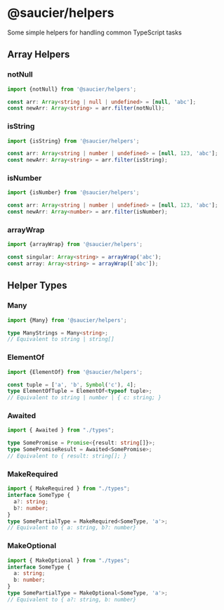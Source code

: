 # @saucier/helpers
Some simple helpers for handling common TypeScript tasks
## Array Helpers
### notNull
```typescript
import {notNull} from '@saucier/helpers';

const arr: Array<string | null | undefined> = [null, 'abc'];
const newArr: Array<string> = arr.filter(notNull);
```

### isString
```typescript
import {isString} from '@saucier/helpers';

const arr: Array<string | number | undefined> = [null, 123, 'abc'];
const newArr: Array<string> = arr.filter(isString);
```

### isNumber

```typescript
import {isNumber} from '@saucier/helpers';

const arr: Array<string | number | undefined> = [null, 123, 'abc'];
const newArr: Array<number> = arr.filter(isNumber);
```

### arrayWrap

```typescript
import {arrayWrap} from '@saucier/helpers';

const singular: Array<string> = arrayWrap('abc');
const array: Array<string> = arrayWrap(['abc']);
```

## Helper Types

### Many
```typescript
import {Many} from '@saucier/helpers';

type ManyStrings = Many<string>;
// Equivalent to string | string[]
```
### ElementOf
```typescript
import {ElementOf} from '@saucier/helpers';

const tuple = ['a', 'b', Symbol('c'), 4];
type ElementOfTuple = ElementOf<typeof tuple>; 
// Equivalent to string | number | { c: string; }
```

### Awaited
```typescript
import { Awaited } from "./types";

type SomePromise = Promise<{result: string[]}>;
type SomePromiseResult = Awaited<SomePromise>;
// Equivalent to { result: string[]; }
```

### MakeRequired
```typescript
import { MakeRequired } from "./types";
interface SomeType {
  a?: string;
  b?: number;
}
type SomePartialType = MakeRequired<SomeType, 'a'>;
// Equivalent to { a: string, b?: number}
```

### MakeOptional
```typescript
import { MakeOptional } from "./types";
interface SomeType {
  a: string;
  b: number;
}
type SomePartialType = MakeOptional<SomeType, 'a'>;
// Equivalent to { a?: string, b: number}
```
